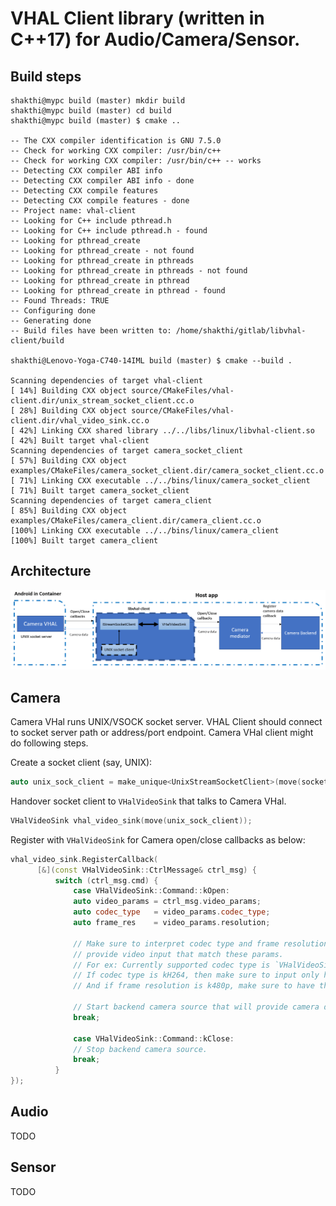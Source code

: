# VHAL Client library (written in C++17) for Audio/Camera/Sensor.

## Build steps

```
shakthi@mypc build (master) mkdir build
shakthi@mypc build (master) cd build
shakthi@mypc build (master) $ cmake ..

-- The CXX compiler identification is GNU 7.5.0
-- Check for working CXX compiler: /usr/bin/c++
-- Check for working CXX compiler: /usr/bin/c++ -- works
-- Detecting CXX compiler ABI info
-- Detecting CXX compiler ABI info - done
-- Detecting CXX compile features
-- Detecting CXX compile features - done
-- Project name: vhal-client
-- Looking for C++ include pthread.h
-- Looking for C++ include pthread.h - found
-- Looking for pthread_create
-- Looking for pthread_create - not found
-- Looking for pthread_create in pthreads
-- Looking for pthread_create in pthreads - not found
-- Looking for pthread_create in pthread
-- Looking for pthread_create in pthread - found
-- Found Threads: TRUE
-- Configuring done
-- Generating done
-- Build files have been written to: /home/shakthi/gitlab/libvhal-client/build

shakthi@Lenovo-Yoga-C740-14IML build (master) $ cmake --build .

Scanning dependencies of target vhal-client
[ 14%] Building CXX object source/CMakeFiles/vhal-client.dir/unix_stream_socket_client.cc.o
[ 28%] Building CXX object source/CMakeFiles/vhal-client.dir/vhal_video_sink.cc.o
[ 42%] Linking CXX shared library ../../libs/linux/libvhal-client.so
[ 42%] Built target vhal-client
Scanning dependencies of target camera_socket_client
[ 57%] Building CXX object examples/CMakeFiles/camera_socket_client.dir/camera_socket_client.cc.o
[ 71%] Linking CXX executable ../../bins/linux/camera_socket_client
[ 71%] Built target camera_socket_client
Scanning dependencies of target camera_client
[ 85%] Building CXX object examples/CMakeFiles/camera_client.dir/camera_client.cc.o
[100%] Linking CXX executable ../../bins/linux/camera_client
[100%] Built target camera_client
```

## Architecture
![libvhal-client System view](docs/libvhal-client_system_view.png)

## Camera

Camera VHal runs UNIX/VSOCK socket server. VHAL Client should connect to socket server path or address/port endpoint.
Camera VHal client might do following steps.

Create a socket client (say, UNIX):
```cpp
auto unix_sock_client = make_unique<UnixStreamSocketClient>(move(socket_path));
```

Handover socket client to `VHalVideoSink` that talks to Camera VHal.
```cpp
VHalVideoSink vhal_video_sink(move(unix_sock_client));
```

Register with `VHalVideoSink` for Camera open/close callbacks as below:
```cpp
vhal_video_sink.RegisterCallback(
      [&](const VHalVideoSink::CtrlMessage& ctrl_msg) {
          switch (ctrl_msg.cmd) {
              case VHalVideoSink::Command::kOpen:
              auto video_params = ctrl_msg.video_params;
              auto codec_type   = video_params.codec_type;
              auto frame_res    = video_params.resolution;

              // Make sure to interpret codec type and frame resolution and
              // provide video input that match these params.
              // For ex: Currently supported codec type is `VHalVideoSink::VideoCodecType::kH264`.
              // If codec type is kH264, then make sure to input only h264 packets.
              // And if frame resolution is k480p, make sure to have the same resolution.

              // Start backend camera source that will provide camera data.
              break;
              
              case VHalVideoSink::Command::kClose:
              // Stop backend camera source.
              break;
          }
});
```

## Audio
TODO

## Sensor
TODO
